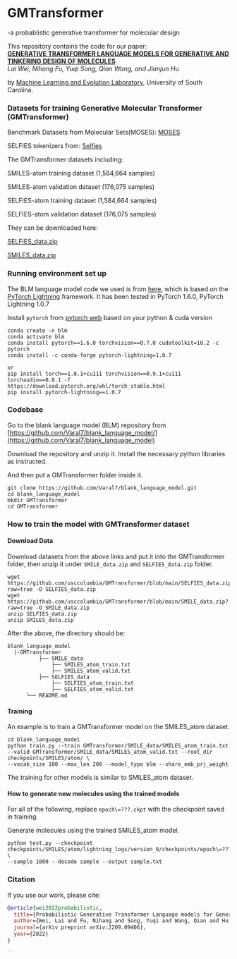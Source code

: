 # GMTransformer 
-a probablistic generative transformer for molecular design

This repository contains the code for our paper:  
[**GENERATIVE TRANSFORMER LANGUAGE MODELS FOR GENERATIVE AND TINKERING DESIGN OF MOLECULES**](put-arxiv-link-here)  
*Lai Wei, Nihang Fu, Yuqi Song, Qian Wang, and Jianjun Hu*

by <a href="http://mleg.cse.sc.edu" target="_blank">Machine Learning and Evolution Laboratory</a>, University of South Carolina.

### Datasets for training Generative Molecular Transformer (GMTransformer)

Benchmark Datasets from Molecular Sets(MOSES): [MOSES](https://github.com/molecularsets/moses)

SELFIES tokenizers from: [Selfies](https://github.com/aspuru-guzik-group/selfies)

The GMTransformer datasets including:

SMILES-atom training dataset (1,584,664 samples)

SMILES-atom validation dataset (176,075 samples)

SELFIES-atom training dataset (1,584,664 samples)

SELFIES-atom validation dataset (176,075 samples)

They can be downloaded here:

[SELFIES_data.zip](https://github.com/usccolumbia/GMTransformer/blob/main/SELFIES_data.zip)

[SMILES_data.zip](https://github.com/usccolumbia/GMTransformer/blob/main/SMILE_data.zip)

### Running environment set up

The BLM language model code we used is from [here](https://github.com/Varal7/blank_language_model), which is based on the [PyTorch Lightning](https://github.com/PyTorchLightning/pytorch-lightning) framework. It has been tested in PyTorch 1.6.0, PyTorch Lightning 1.0.7

Install `pytorch` from [pytorch web](https://pytorch.org/get-started/previous-versions/) based on your python & cuda version
```
conda create -n blm
conda activate blm
conda install pytorch==1.6.0 torchvision==0.7.0 cudatoolkit=10.2 -c pytorch
conda install -c conda-forge pytorch-lightning=1.0.7

or 
pip install torch==1.8.1+cu111 torchvision==0.9.1+cu111 torchaudio==0.8.1 -f https://download.pytorch.org/whl/torch_stable.html
pip install pytorch-lightning==1.0.7
```


### Codebase

Go to the blank language model (BLM) repository from [https://github.com/Varal7/blank_language_model/](https://github.com/Varal7/blank_language_model)

Download the repository and unzip it. Install the necessary python libraries as instructed.

And then put a GMTransformer folder inside it.

```
git clone https://github.com/Varal7/blank_language_model.git
cd blank_language_model
mkdir GMTransformer
cd GMTransformer

```

### How to train the model with GMTransformer dataset

#### Download Data
Download datasets from the above links and put it into the GMTransformer folder, then unzip it under `SMILE_data.zip` and `SELFIES_data.zip` folder.

```
wget https://github.com/usccolumbia/GMTransformer/blob/main/SELFIES_data.zip?raw=true -O SELFIES_data.zip
wget https://github.com/usccolumbia/GMTransformer/blob/main/SMILE_data.zip?raw=true -O SMILE_data.zip
unzip SELFIES_data.zip
unzip SMILES_data.zip
```

After the above, the directory should be:

```
blank_language_model
  |-GMTransformer
          ├── SMILE_data
              ├── SMILES_atom_train.txt
              ├── SMILES_atom_valid.txt
          ├── SELFIES_data
              ├── SELFIES_atom_train.txt
              ├── SELFIES_atom_valid.txt
      └── README.md
```

#### Training
An example is to train a GMTransformer model on the SMILES_atom dataset. 
```
cd blank_language_model
python train.py --train GMTransformer/SMILE_data/SMILES_atom_train.txt --valid GMTransformer/SMILE_data/SMILES_atom_valid.txt --root_dir checkpoints/SMILES/atom/ \
--vocab_size 100 --max_len 200 --model_type blm --share_emb_prj_weight
```
The training for other models is similar to SMILES_atom dataset.

#### How to generate new molecules using the trained models
For all of the following, replace `epoch\=???.ckpt` with the checkpoint saved in training.

Generate molecules using the trained SMILES_atom model.
```
python test.py --checkpoint checkpoints/SMILES/atom/lightning_logs/version_0/checkpoints/epoch\=???.ckpt \
--sample 1000 --decode sample --output sample.txt
```

### Citation

If you use our work, please cite:

```bibtex
@article{wei2022probabilistic,
  title={Probabilistic Generative Transformer Language models for Generative Design of Molecules},
  author={Wei, Lai and Fu, Nihang and Song, Yuqi and Wang, Qian and Hu, Jianjun},
  journal={arXiv preprint arXiv:2209.09406},
  year={2022}
}

``
